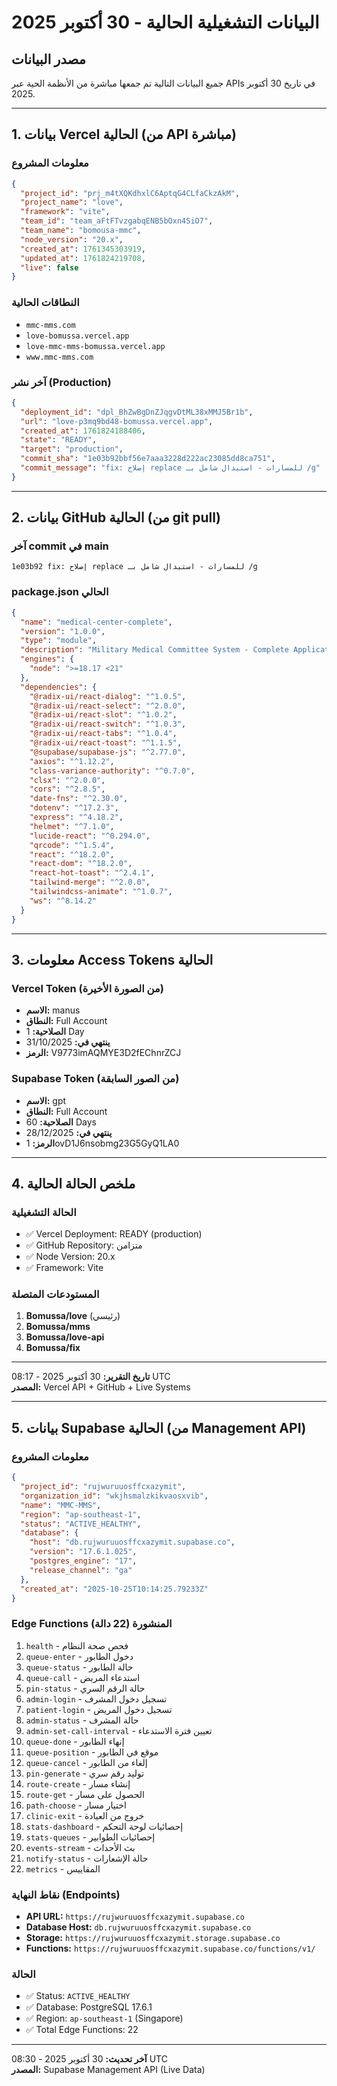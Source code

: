 # البيانات التشغيلية الحالية - 30 أكتوبر 2025

## مصدر البيانات
جميع البيانات التالية تم جمعها مباشرة من الأنظمة الحية عبر APIs في تاريخ 30 أكتوبر 2025.

---

## 1. بيانات Vercel الحالية (من API مباشرة)

### معلومات المشروع

```json
{
  "project_id": "prj_m4tXQKdhxlC6AptqG4CLfaCkzAkM",
  "project_name": "love",
  "framework": "vite",
  "team_id": "team_aFtFTvzgabqENB5bOxn4SiO7",
  "team_name": "bomousa-mmc",
  "node_version": "20.x",
  "created_at": 1761345303919,
  "updated_at": 1761824219708,
  "live": false
}
```

### النطاقات الحالية
- `mmc-mms.com`
- `love-bomussa.vercel.app`
- `love-mmc-mms-bomussa.vercel.app`
- `www.mmc-mms.com`

### آخر نشر (Production)
```json
{
  "deployment_id": "dpl_BhZwBgDnZJqgvDtML38xMMJ5Br1b",
  "url": "love-p3mq9bd48-bomussa.vercel.app",
  "created_at": 1761824188406,
  "state": "READY",
  "target": "production",
  "commit_sha": "1e03b92bbf56e7aaa3228d222ac23085dd8ca751",
  "commit_message": "fix: إصلاح replace للمسارات - استبدال شامل بـ /g"
}
```

---

## 2. بيانات GitHub الحالية (من git pull)

### آخر commit في main
```
1e03b92 fix: إصلاح replace للمسارات - استبدال شامل بـ /g
```

### package.json الحالي
```json
{
  "name": "medical-center-complete",
  "version": "1.0.0",
  "type": "module",
  "description": "Military Medical Committee System - Complete Application",
  "engines": {
    "node": ">=18.17 <21"
  },
  "dependencies": {
    "@radix-ui/react-dialog": "^1.0.5",
    "@radix-ui/react-select": "^2.0.0",
    "@radix-ui/react-slot": "^1.0.2",
    "@radix-ui/react-switch": "^1.0.3",
    "@radix-ui/react-tabs": "^1.0.4",
    "@radix-ui/react-toast": "^1.1.5",
    "@supabase/supabase-js": "^2.77.0",
    "axios": "^1.12.2",
    "class-variance-authority": "^0.7.0",
    "clsx": "^2.0.0",
    "cors": "^2.8.5",
    "date-fns": "^2.30.0",
    "dotenv": "^17.2.3",
    "express": "^4.18.2",
    "helmet": "^7.1.0",
    "lucide-react": "^0.294.0",
    "qrcode": "^1.5.4",
    "react": "^18.2.0",
    "react-dom": "^18.2.0",
    "react-hot-toast": "^2.4.1",
    "tailwind-merge": "^2.0.0",
    "tailwindcss-animate": "^1.0.7",
    "ws": "^8.14.2"
  }
}
```

---

## 3. معلومات Access Tokens الحالية

### Vercel Token (من الصورة الأخيرة)
- **الاسم:** manus
- **النطاق:** Full Account
- **الصلاحية:** 1 Day
- **ينتهي في:** 31/10/2025
- **الرمز:** V9773imAQMYE3D2fEChnrZCJ

### Supabase Token (من الصور السابقة)
- **الاسم:** gpt
- **النطاق:** Full Account
- **الصلاحية:** 60 Days
- **ينتهي في:** 28/12/2025
- **الرمز:** 1ovD1J6nsobmg23G5GyQ1LA0

---

## 4. ملخص الحالة الحالية

### الحالة التشغيلية
- ✅ Vercel Deployment: READY (production)
- ✅ GitHub Repository: متزامن
- ✅ Node Version: 20.x
- ✅ Framework: Vite

### المستودعات المتصلة
1. **Bomussa/love** (رئيسي)
2. **Bomussa/mms**
3. **Bomussa/love-api**
4. **Bomussa/fix**

---

**تاريخ التقرير:** 30 أكتوبر 2025 - 08:17 UTC  
**المصدر:** Vercel API + GitHub + Live Systems

---

## 5. بيانات Supabase الحالية (من Management API)

### معلومات المشروع
```json
{
  "project_id": "rujwuruuosffcxazymit",
  "organization_id": "wkjhsmalzkikvaosxvib",
  "name": "MMC-MMS",
  "region": "ap-southeast-1",
  "status": "ACTIVE_HEALTHY",
  "database": {
    "host": "db.rujwuruuosffcxazymit.supabase.co",
    "version": "17.6.1.025",
    "postgres_engine": "17",
    "release_channel": "ga"
  },
  "created_at": "2025-10-25T10:14:25.79233Z"
}
```

### Edge Functions المنشورة (22 دالة)
1. `health` - فحص صحة النظام
2. `queue-enter` - دخول الطابور
3. `queue-status` - حالة الطابور
4. `queue-call` - استدعاء المريض
5. `pin-status` - حالة الرقم السري
6. `admin-login` - تسجيل دخول المشرف
7. `patient-login` - تسجيل دخول المريض
8. `admin-status` - حالة المشرف
9. `admin-set-call-interval` - تعيين فترة الاستدعاء
10. `queue-done` - إنهاء الطابور
11. `queue-position` - موقع في الطابور
12. `queue-cancel` - إلغاء من الطابور
13. `pin-generate` - توليد رقم سري
14. `route-create` - إنشاء مسار
15. `route-get` - الحصول على مسار
16. `path-choose` - اختيار مسار
17. `clinic-exit` - خروج من العيادة
18. `stats-dashboard` - إحصائيات لوحة التحكم
19. `stats-queues` - إحصائيات الطوابير
20. `events-stream` - بث الأحداث
21. `notify-status` - حالة الإشعارات
22. `metrics` - المقاييس

### نقاط النهاية (Endpoints)
- **API URL:** `https://rujwuruuosffcxazymit.supabase.co`
- **Database Host:** `db.rujwuruuosffcxazymit.supabase.co`
- **Storage:** `https://rujwuruuosffcxazymit.storage.supabase.co`
- **Functions:** `https://rujwuruuosffcxazymit.supabase.co/functions/v1/`

### الحالة
- ✅ Status: `ACTIVE_HEALTHY`
- ✅ Database: PostgreSQL 17.6.1
- ✅ Region: `ap-southeast-1` (Singapore)
- ✅ Total Edge Functions: 22

---

**آخر تحديث:** 30 أكتوبر 2025 - 08:30 UTC  
**المصدر:** Supabase Management API (Live Data)
